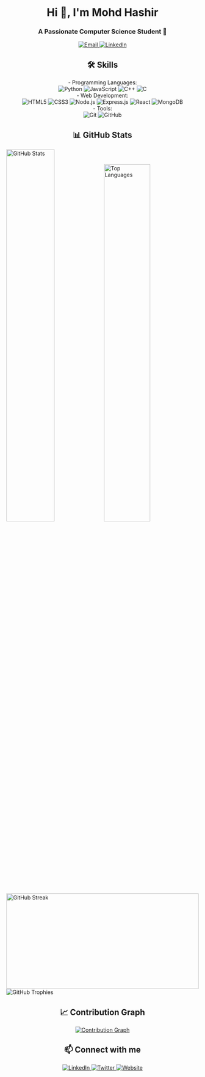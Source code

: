 <h1 align="center">Hi 👋, I'm Mohd Hashir</h1>
<h3 align="center">A Passionate Computer Science Student 🚀</h3>

<p align="center">
  <a href="mailto:esport.py.m45@gmail.com">
    <img src="https://img.shields.io/badge/Email-esport.py.m45@gmail.com-blue?logo=gmail" alt="Email" />
  </a>
  <a href="https://linkedin.com/in/mohd-hashir">
    <img src="https://img.shields.io/badge/LinkedIn-mohd_hashir-blue?logo=linkedin" alt="LinkedIn" />
  </a>
</p>

<h2 align="center">🛠 Skills</h2>
<p align="center">
  - Programming Languages: <br> 
  <img src="https://img.shields.io/badge/Python-3776AB?style=for-the-badge&logo=python&logoColor=white" alt="Python" />
  <img src="https://img.shields.io/badge/JavaScript-323330?style=for-the-badge&logo=javascript&logoColor=F7DF1E" alt="JavaScript" />
  <img src="https://img.shields.io/badge/C++-00599C?style=for-the-badge&logo=c%2B%2B&logoColor=white" alt="C++" />
  <img src="https://img.shields.io/badge/C-A8B9CC?style=for-the-badge&logo=c&logoColor=white" alt="C" /><br>
  - Web Development: <br>
  <img src="https://img.shields.io/badge/HTML5-E34F26?style=for-the-badge&logo=html5&logoColor=white" alt="HTML5" />
  <img src="https://img.shields.io/badge/CSS3-1572B6?style=for-the-badge&logo=css3&logoColor=white" alt="CSS3" />
  <img src="https://img.shields.io/badge/Node.js-339933?style=for-the-badge&logo=nodedotjs&logoColor=white" alt="Node.js" />
  <img src="https://img.shields.io/badge/Express.js-000000?style=for-the-badge&logo=express&logoColor=white" alt="Express.js" />
  <img src="https://img.shields.io/badge/React-61DAFB?style=for-the-badge&logo=react&logoColor=white" alt="React" />
  <img src="https://img.shields.io/badge/MongoDB-47A248?style=for-the-badge&logo=mongodb&logoColor=white" alt="MongoDB" /><br>
  - Tools: <br>
  <img src="https://img.shields.io/badge/Git-F05032?style=for-the-badge&logo=git&logoColor=white" alt="Git" />
  <img src="https://img.shields.io/badge/GitHub-181717?style=for-the-badge&logo=github&logoColor=white" alt="GitHub" />
</p>

<h2 align="center">📊 GitHub Stats</h2>
<p>
  <img src="https://github-readme-stats.vercel.app/api?username=hashir-mohd&show_icons=true&theme=radical" alt="GitHub Stats" width="50%"/>
  <img src="https://github-readme-stats.vercel.app/api/top-langs/?username=hashir-mohd&layout=compact&theme=radical&langs_count=8&hide=less,scss" alt="Top Languages" width="49%" />
  <img src="https://github-readme-streak-stats.herokuapp.com/?user=hashir-mohd&theme=radical" alt="GitHub Streak" width="100%" height="250"/>
  <img src="https://github-profile-trophy.vercel.app/?username=hashir-mohd&theme=radical" alt="GitHub Trophies" />
</p>

<h2 align="center">📈 Contribution Graph</h2>
<p align="center">
  <a href="https://github.com/ashutosh00710/github-readme-activity-graph">
    <img src="https://github-readme-activity-graph.vercel.app/graph?username=hashir-mohd&theme=react-dark" alt="Contribution Graph" />
  </a>
</p>

<h2 align="center">📫 Connect with me</h2>
<p align="center">
  <a href="https://linkedin.com/in/mohd-hashir">
    <img src="https://img.shields.io/badge/LinkedIn-0077B5?style=for-the-badge&logo=linkedin&logoColor=white" alt="LinkedIn" />
  </a>
  <a href="https://twitter.com/yourprofile">
    <img src="https://img.shields.io/badge/Twitter-1DA1F2?style=for-the-badge&logo=twitter&logoColor=white" alt="Twitter" />
  </a>
  <a href="https://yourwebsite.com">
    <img src="https://img.shields.io/badge/Website-000000?style=for-the-badge&logo=About.me&logoColor=white" alt="Website" />
  </a>
</p>
